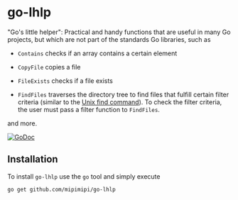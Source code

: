 # go-lhlp

"Go's little helper": Practical and handy functions that are useful in many Go projects, but which are not part of the standards Go libraries, such as

* `Contains` checks if an array contains a certain element

* `CopyFile` copies a file

* `FileExists` checks if a file exists

* `FindFiles` traverses the directory tree to find files that fulfill certain filter criteria (similar to the [Unix find command](https://linux.die.net/man/1/find "man pages for find")). To check the filter criteria, the user must pass a filter function to `FindFiles`.

and more.

[![GoDoc](https://godoc.org/github.com/mipimipi/go-lhlp?status.svg)](https://godoc.org/github.com/mipimipi/go-lhlp)

## Installation

To install `go-lhlp` use the `go` tool and simply execute

    go get github.com/mipimipi/go-lhlp